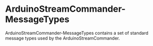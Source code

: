 # ArduinoStreamCommander-MessageTypes
ArduinoStreamCommander-MessageTypes contains a set of standard message types used by the ArduinoStreamCommander.

